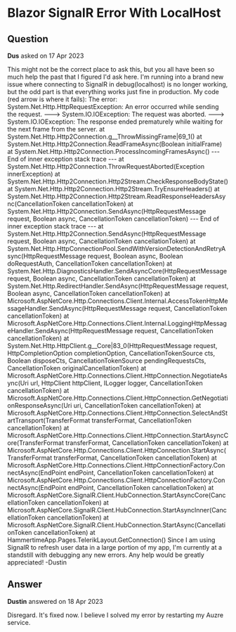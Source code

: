 # Blazor SignalR Error With LocalHost

## Question

**Dus** asked on 17 Apr 2023

This might not be the correct place to ask this, but you all have been so much help the past that I figured I'd ask here. I'm running into a brand new issue where connecting to SignalR in debug(localhost) is no longer working, but the odd part is that everything works just fine in production. My code (red arrow is where it fails): The error: System.Net.Http.HttpRequestException: An error occurred while sending the request. ---> System.IO.IOException: The request was aborted. ---> System.IO.IOException: The response ended prematurely while waiting for the next frame from the server. at System.Net.Http.Http2Connection.<ReadFrameAsync>g__ThrowMissingFrame|69_1() at System.Net.Http.Http2Connection.ReadFrameAsync(Boolean initialFrame) at System.Net.Http.Http2Connection.ProcessIncomingFramesAsync() --- End of inner exception stack trace --- at System.Net.Http.Http2Connection.ThrowRequestAborted(Exception innerException) at System.Net.Http.Http2Connection.Http2Stream.CheckResponseBodyState() at System.Net.Http.Http2Connection.Http2Stream.TryEnsureHeaders() at System.Net.Http.Http2Connection.Http2Stream.ReadResponseHeadersAsync(CancellationToken cancellationToken) at System.Net.Http.Http2Connection.SendAsync(HttpRequestMessage request, Boolean async, CancellationToken cancellationToken) --- End of inner exception stack trace --- at System.Net.Http.Http2Connection.SendAsync(HttpRequestMessage request, Boolean async, CancellationToken cancellationToken) at System.Net.Http.HttpConnectionPool.SendWithVersionDetectionAndRetryAsync(HttpRequestMessage request, Boolean async, Boolean doRequestAuth, CancellationToken cancellationToken) at System.Net.Http.DiagnosticsHandler.SendAsyncCore(HttpRequestMessage request, Boolean async, CancellationToken cancellationToken) at System.Net.Http.RedirectHandler.SendAsync(HttpRequestMessage request, Boolean async, CancellationToken cancellationToken) at Microsoft.AspNetCore.Http.Connections.Client.Internal.AccessTokenHttpMessageHandler.SendAsync(HttpRequestMessage request, CancellationToken cancellationToken) at Microsoft.AspNetCore.Http.Connections.Client.Internal.LoggingHttpMessageHandler.SendAsync(HttpRequestMessage request, CancellationToken cancellationToken) at System.Net.Http.HttpClient.<SendAsync>g__Core|83_0(HttpRequestMessage request, HttpCompletionOption completionOption, CancellationTokenSource cts, Boolean disposeCts, CancellationTokenSource pendingRequestsCts, CancellationToken originalCancellationToken) at Microsoft.AspNetCore.Http.Connections.Client.HttpConnection.NegotiateAsync(Uri url, HttpClient httpClient, ILogger logger, CancellationToken cancellationToken) at Microsoft.AspNetCore.Http.Connections.Client.HttpConnection.GetNegotiationResponseAsync(Uri uri, CancellationToken cancellationToken) at Microsoft.AspNetCore.Http.Connections.Client.HttpConnection.SelectAndStartTransport(TransferFormat transferFormat, CancellationToken cancellationToken) at Microsoft.AspNetCore.Http.Connections.Client.HttpConnection.StartAsyncCore(TransferFormat transferFormat, CancellationToken cancellationToken) at Microsoft.AspNetCore.Http.Connections.Client.HttpConnection.StartAsync(TransferFormat transferFormat, CancellationToken cancellationToken) at Microsoft.AspNetCore.Http.Connections.Client.HttpConnectionFactory.ConnectAsync(EndPoint endPoint, CancellationToken cancellationToken) at Microsoft.AspNetCore.Http.Connections.Client.HttpConnectionFactory.ConnectAsync(EndPoint endPoint, CancellationToken cancellationToken) at Microsoft.AspNetCore.SignalR.Client.HubConnection.StartAsyncCore(CancellationToken cancellationToken) at Microsoft.AspNetCore.SignalR.Client.HubConnection.StartAsyncInner(CancellationToken cancellationToken) at Microsoft.AspNetCore.SignalR.Client.HubConnection.StartAsync(CancellationToken cancellationToken) at HammertimeApp.Pages.TelerikLayout.GetConnection() Since I am using SignalR to refresh user data in a large portion of my app, I'm currently at a standstill with debugging any new errors. Any help would be greatly appreciated! -Dustin

## Answer

**Dustin** answered on 18 Apr 2023

Disregard. It's fixed now. I believe I solved my error by restarting my Auzre service.
